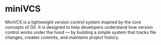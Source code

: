 # miniVCS
MiniVCS is a lightweight version control system inspired by the core concepts of Git. It is designed to help developers understand how version control works under the hood — by building a simple system that tracks file changes, creates commits, and maintains project history.
